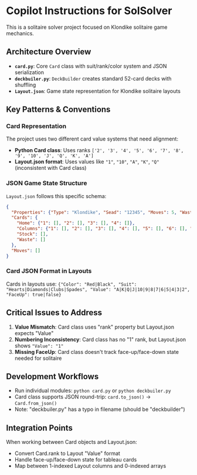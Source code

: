 # Copilot Instructions for SolSolver

This is a solitaire solver project focused on Klondike solitaire game mechanics.

## Architecture Overview

- **`card.py`**: Core `Card` class with suit/rank/color system and JSON serialization
- **`deckbuiler.py`**: `DeckBuilder` creates standard 52-card decks with shuffling
- **`Layout.json`**: Game state representation for Klondike solitaire layouts

## Key Patterns & Conventions

### Card Representation
The project uses two different card value systems that need alignment:
- **Python Card class**: Uses ranks `['2', '3', '4', '5', '6', '7', '8', '9', '10', 'J', 'Q', 'K', 'A']`
- **Layout.json format**: Uses values like `"1"`, `"10"`, `"A"`, `"K"`, `"Q"` (inconsistent with Card class)

### JSON Game State Structure
`Layout.json` follows this specific schema:
```json
{
  "Properties": {"Type": "Klondike", "Sead": "12345", "Moves": 5, "Waste": 3},
  "Cards": {
    "Home": {"1": [], "2": [], "3": [], "4": []},
    "Columns": {"1": [], "2": [], "3": [], "4": [], "5": [], "6": [], "7": []},
    "Stock": [],
    "Waste": []
  },
  "Moves": []
}
```

### Card JSON Format in Layouts
Cards in layouts use: `{"Color": "Red|Black", "Suit": "Hearts|Diamonds|Clubs|Spades", "Value": "A|K|Q|J|10|9|8|7|6|5|4|3|2", "FaceUp": true|false}`

## Critical Issues to Address
1. **Value Mismatch**: Card class uses "rank" property but Layout.json expects "Value"
2. **Numbering Inconsistency**: Card class has no "1" rank, but Layout.json shows `"Value": "1"`
3. **Missing FaceUp**: Card class doesn't track face-up/face-down state needed for solitaire

## Development Workflows
- Run individual modules: `python card.py` or `python deckbuiler.py` 
- Card class supports JSON round-trip: `card.to_json()` → `Card.from_json()`
- Note: "deckbuiler.py" has a typo in filename (should be "deckbuilder")

## Integration Points
When working between Card objects and Layout.json:
- Convert Card.rank to Layout "Value" format
- Handle face-up/face-down state for tableau cards
- Map between 1-indexed Layout columns and 0-indexed arrays